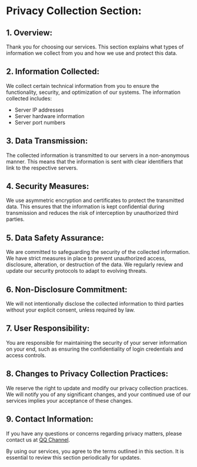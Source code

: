 # **Privacy Collection Section:**

## **1. Overview:**

Thank you for choosing our services. This section explains what types of information we collect from you and how we use and protect this data.

## **2. Information Collected:**

We collect certain technical information from you to ensure the functionality, security, and optimization of our systems. The information collected includes:

- Server IP addresses
- Server hardware information
- Server port numbers

## **3. Data Transmission:**

The collected information is transmitted to our servers in a non-anonymous manner. This means that the information is sent with clear identifiers that link to the respective servers.

## **4. Security Measures:**

We use asymmetric encryption and certificates to protect the transmitted data. This ensures that the information is kept confidential during transmission and reduces the risk of interception by unauthorized third parties.

## **5. Data Safety Assurance:**

We are committed to safeguarding the security of the collected information. We have strict measures in place to prevent unauthorized access, disclosure, alteration, or destruction of the data. We regularly review and update our security protocols to adapt to evolving threats.

## **6. Non-Disclosure Commitment:**

We will not intentionally disclose the collected information to third parties without your explicit consent, unless required by law.

## **7. User Responsibility:**

You are responsible for maintaining the security of your server information on your end, such as ensuring the confidentiality of login credentials and access controls.

## **8. Changes to Privacy Collection Practices:**

We reserve the right to update and modify our privacy collection practices. We will notify you of any significant changes, and your continued use of our services implies your acceptance of these changes.

## **9. Contact Information:**

If you have any questions or concerns regarding privacy matters, please contact us at [QQ Channel](https://pd.qq.com/s/gke8b0om0).

By using our services, you agree to the terms outlined in this section. It is essential to review this section periodically for updates.
